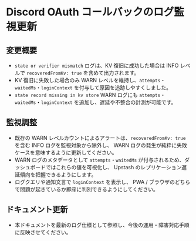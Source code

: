 # Discord OAuth コールバックのログ監視更新

## 変更概要
- `state or verifier mismatch` ログは、KV 復旧に成功した場合は INFO レベルで
  `recoveredFromKv: true` を含めて出力されます。
- KV 復旧に失敗した場合のみ WARN レベルを維持し、`attempts`・`waitedMs`・`loginContext`
  を付与して原因を追跡しやすくしました。
- `state record missing in kv store` WARN ログにも `attempts`・`waitedMs`・`loginContext`
  を追加し、遅延や不整合の計測が可能です。

## 監視調整
- 既存の WARN レベルカウントによるアラートは、`recoveredFromKv: true` を含む INFO ログを監視対象から除外し、
  WARN ログの発生が純粋に失敗ケースを意味するように更新してください。
- WARN ログのメタデータとして `attempts`・`waitedMs` が付与されるため、ダッシュボードではこれらの値を可視化し、
  Upstash のレプリケーション遅延傾向を把握できるようにします。
- ログクエリや通知文言で `loginContext` を表示し、
  PWA / ブラウザのどちらで問題が起きているか即座に判別できるようにしてください。

## ドキュメント更新
- 本ドキュメントを最新のログ仕様として参照し、今後の運用・障害対応手順に反映させてください。
